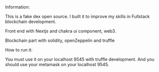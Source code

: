 Information:

This is a fake dex open source. I built it to improve my skills in Fullstack blockchain development.

Front end with Nextjs and chakra ui component, web3.

Blockchain part with solidity, openZeppelin and truffle

How to run it:

You must use it on your localhost 9545 with truffle development. And you should use your metamask on your localhost 9545.
